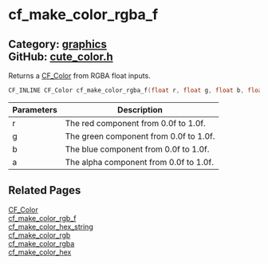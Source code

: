 [](../header.md ':include')

# cf_make_color_rgba_f

Category: [graphics](/api_reference?id=graphics)  
GitHub: [cute_color.h](https://github.com/RandyGaul/cute_framework/blob/master/include/cute_color.h)  
---

Returns a [CF_Color](/graphics/cf_color.md) from RGBA float inputs.

```cpp
CF_INLINE CF_Color cf_make_color_rgba_f(float r, float g, float b, float a)
```

Parameters | Description
--- | ---
r | The red component from 0.0f to 1.0f.
g | The green component from 0.0f to 1.0f.
b | The blue component from 0.0f to 1.0f.
a | The alpha component from 0.0f to 1.0f.

## Related Pages

[CF_Color](/graphics/cf_color.md)  
[cf_make_color_rgb_f](/graphics/cf_make_color_rgb_f.md)  
[cf_make_color_hex_string](/graphics/cf_make_color_hex_string.md)  
[cf_make_color_rgb](/graphics/cf_make_color_rgb.md)  
[cf_make_color_rgba](/graphics/cf_make_color_rgba.md)  
[cf_make_color_hex](/graphics/cf_make_color_hex.md)  
